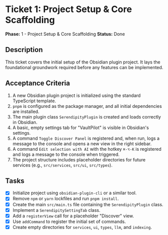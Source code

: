 # Ticket 1: Project Setup & Core Scaffolding

**Phase:** 1 - Project Setup & Core Scaffolding
**Status:** Done

## Description

This ticket covers the initial setup of the Obsidian plugin project. It lays the foundational groundwork required before any features can be implemented.

## Acceptance Criteria

1.  A new Obsidian plugin project is initialized using the standard TypeScript template.
2.  `pnpm` is configured as the package manager, and all initial dependencies are installed.
3.  The main plugin class `SerendipityPlugin` is created and loads correctly in Obsidian.
4.  A basic, empty settings tab for "VaultPilot" is visible in Obsidian's settings.
5.  A command `Toggle Discover Panel` is registered and, when run, logs a message to the console and opens a new view in the right sidebar.
6.  A command `Edit selection with AI` with the hotkey `⌘-⌥-K` is registered and logs a message to the console when triggered.
7.  The project structure includes placeholder directories for future services (e.g., `src/services`, `src/ui`, `src/types`).

## Tasks

- [x] Initialize project using `obsidian-plugin-cli` or a similar tool.
- [x] Remove `npm` or `yarn` lockfiles and run `pnpm install`.
- [x] Create the main `src/main.ts` file containing the `SerendipityPlugin` class.
- [x] Implement a `SerendipitySettingTab` class.
- [x] Add a `registerView` call for a placeholder "Discover" view.
- [x] Use `addCommand` to register the initial set of commands.
- [x] Create empty directories for `services`, `ui`, `types`, `llm`, and `indexing`.
